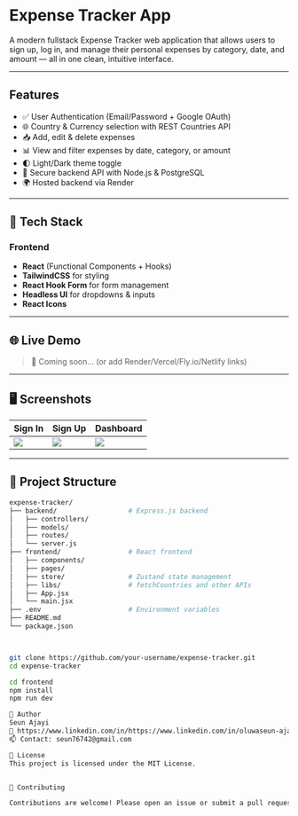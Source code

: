 #  Expense Tracker App

A modern fullstack Expense Tracker web application that allows users to sign up, log in, and manage their personal expenses by category, date, and amount — all in one clean, intuitive interface.


---

##  Features

- ✅ User Authentication (Email/Password + Google OAuth)
- 🌐 Country & Currency selection with REST Countries API
- 📥 Add, edit & delete expenses
- 📊 View and filter expenses by date, category, or amount
- 🌓 Light/Dark theme toggle
- 🔐 Secure backend API with Node.js & PostgreSQL
- 🌍 Hosted backend via Render

---

## 🧰 Tech Stack

### Frontend
- **React** (Functional Components + Hooks)
- **TailwindCSS** for styling
- **React Hook Form** for form management
- **Headless UI** for dropdowns & inputs
- **React Icons**

---

## 🌐 Live Demo

> 🔗 Coming soon... (or add Render/Vercel/Fly.io/Netlify links)

---

## 🖥️ Screenshots

| Sign In | Sign Up | Dashboard |
|--------|---------|-----------|
| ![](./screenshots/signin.png) | ![](./screenshots/signup.png) | ![](./screenshots/dashboard.png) |

---

## 📁 Project Structure

```bash
expense-tracker/
├── backend/                  # Express.js backend
│   ├── controllers/
│   ├── models/
│   ├── routes/
│   └── server.js
├── frontend/                 # React frontend
│   ├── components/
│   ├── pages/
│   ├── store/                # Zustand state management
│   ├── libs/                 # fetchCountries and other APIs
│   ├── App.jsx
│   └── main.jsx
├── .env                      # Environment variables
├── README.md
└── package.json



git clone https://github.com/your-username/expense-tracker.git
cd expense-tracker

cd frontend
npm install
npm run dev

👤 Author
Seun Ajayi
🔗 https://www.linkedin.com/in/https://www.linkedin.com/in/oluwaseun-ajayi-sam
📫 Contact: seun76742@gmail.com

📜 License
This project is licensed under the MIT License.


💬 Contributing

Contributions are welcome! Please open an issue or submit a pull request for any feature suggestions or improvements.








